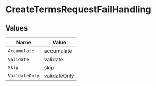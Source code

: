 # CreateTermsRequestFailHandling


## Values

| Name           | Value          |
| -------------- | -------------- |
| `Accumulate`   | accumulate     |
| `Validate`     | validate       |
| `Skip`         | skip           |
| `ValidateOnly` | validateOnly   |